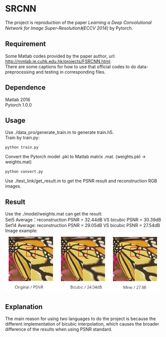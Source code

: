 # SRCNN
The project is reproduction of the paper *Learning a Deep Convolutional Network for Image Super-Resolution》(ECCV 2014)* by Pytorch.
## Requirement
Some Matlab codes provided by the paper author, url: http://mmlab.ie.cuhk.edu.hk/projects/FSRCNN.html.  
There are some captions for how to use that official codes to do data-preprocessing and testing in corresponding files.  
## Dependence
Matlab 2016  
Pytorch 1.0.0  
## Usage
Use ./data_pro/generate_train.m to generate train.h5.  
Train by train.py:
```
python train.py
```
Convert the Pytorch model .pkl to Matlab matrix .mat. (weights.pkl -> weights.mat)  
```
python convert.py
```
Use ./test_link/get_result.m to get the PSNR result and reconstruction RGB images.
## Result
Use the ./model/weights.mat can get the result:  
Set5 Average：reconstruction PSNR = 32.44dB VS bicubic PSNR = 30.39dB  
Set14 Average: reconstruction PSNR = 29.05dB VS bicubic PSNR = 27.54dB  
Image example:  
<img src="https://raw.githubusercontent.com/chxy95/SRCNN/master/images/Comparison.png" width="500"/>
## Explanation
The main reason for using two languages to do the project is because the different implementation of bicubic interpolation, which causes the broader difference of the results when using PSNR standard. 
